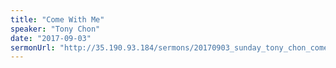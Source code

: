 ```yaml
---
title: "Come With Me"
speaker: "Tony Chon"
date: "2017-09-03"
sermonUrl: "http://35.190.93.184/sermons/20170903_sunday_tony_chon_come_with_me.mp3"
---
```

